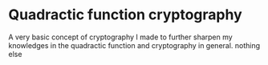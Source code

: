# Quadractic function cryptography
A very basic concept of cryptography I made to further sharpen my knowledges in the quadractic function and cryptography in general.
nothing else
